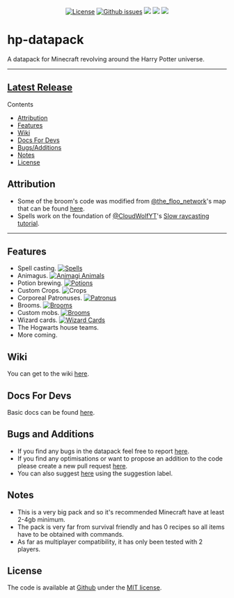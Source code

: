<p align="center">
<a href="https://github.com/lemonhandgrenade/hp-datapack/license"><img src="https://img.shields.io/badge/license-MIT-blue.svg" alt="License"></a>
<a href="https://github.com/lemonhandgrenade/hp-datapack/issues"><img src="https://img.shields.io/github/issues/lemonhandgrenade/hp-datapack" alt="Github issues"></a>
<a href="https://github.com/lemonhandgrenade/hp-datapack/releases/latest"><img src="https://img.shields.io/github/v/release/lemonhandgrenade/hp-datapack?label=Latest%20version"></a>
<a href=""><img src="https://img.shields.io/badge/files-3520-ff69b4"></a>
<a href=""><img src="https://img.shields.io/badge/total%20lines-32481-blueviolet"></a>
</p>

# hp-datapack
A datapack for Minecraft revolving around the Harry Potter universe.

---

## [Latest Release](https://github.com/lemonhandgrenade/hp-datapack/releases/latest)

Contents
- [Attribution](#attribution)
- [Features](#features)
- [Wiki](#wiki)
- [Docs For Devs](#docs-for-devs)
- [Bugs/Additions](#bugs-and-additions)
- [Notes](#notes)
- [License](#license)

## Attribution
- Some of the broom's code was modified from [@the_floo_network][floo]'s map that can be found [here][floomap].
- Spells work on the foundation of [@CloudWolfYT][cloudwolf]'s [Slow raycasting tutorial][cloudwolfvid].
<!-- - I would recommend the [Better Dogs][betterdogslink] texture pack by [mrblueyeti][mrblueyeti]. No Longer Compatible -->

---

## Features
- Spell casting. [![Spells](https://img.shields.io/badge/Spells-321-2ea44f)](https://github.com/lemonhandgrenade/hp-datapack/tree/main/data/hp/functions/spells "Spells IDs")
- Animagus. [![Animagi Animals](https://img.shields.io/badge/Animagi_Animals-74-2ea44f)](https://github.com/lemonhandgrenade/hp-datapack/tree/main/data/hp/functions/animagus "Animagus IDs")
- Potion brewing. [![Potions](https://img.shields.io/badge/Potions-10-2ea44f)](https://github.com/lemonhandgrenade/hp-datapack/tree/main/data/hp/functions/potions "Potions IDs")
- Custom Crops. ![Crops](https://img.shields.io/badge/Plants-7-2ea44f)
- Corporeal Patronuses. [![Patronus](https://img.shields.io/badge/Patronuses-17-2ea44f)](https://github.com/lemonhandgrenade/hp-datapack/tree/main/data/hp/functions/spells/_entities/patronus "Patronus IDs")
- Brooms. [![Brooms](https://img.shields.io/badge/Brooms-37-2ea44f)](https://github.com/lemonhandgrenade/hp-datapack/tree/main/data/hp/functions/broom)
- Custom mobs. [![Brooms](https://img.shields.io/badge/Mobs-3-2ea44f)](https://github.com/lemonhandgrenade/hp-datapack/tree/main/data/hp/functions/mobs)
- Wizard cards. [![Wizard Cards](https://img.shields.io/badge/Wizard%20Cards-135-2ea44f)](https://github.com/lemonhandgrenade/hp-datapack/tree/main/data/hp/functions/broom)
- The Hogwarts house teams.
- More coming.

## Wiki
You can get to the wiki [here](https://github.com/lemonhandgrenade/hp-datapack/wiki).

## Docs For Devs
Basic docs can be found [here](https://github.com/lemonhandgrenade/hp-datapack/wiki/Docs).

## Bugs and Additions
- If you find any bugs in the datapack feel free to report [here][issue].
- If you find any optimisations or want to propose an addition to the code please create a new pull request [here][pull].
- You can also suggest [here][issue] using the suggestion label.

## Notes
- This is a very big pack and so it's recommended Minecraft have at least 2-4gb minimum.
- The pack is very far from survival friendly and has 0 recipes so all items have to be obtained with commands.
- As far as multiplayer compatibility, it has only been tested with 2 players.

## License
The code is available at [Github][home] under the [MIT license][license].


[floomap]: https://www.planetminecraft.com/project/harry-potter-adventure-map-3347878
[floo]: https://www.planetminecraft.com/member/the_floo_network
[cloudwolfvid]: https://www.youtube.com/watch?v=peRO138IgCA
[cloudwolf]: https://github.com/CloudWolfYT
[betterdogslink]: https://www.curseforge.com/minecraft/texture-packs/better-dogs
[mrblueyeti]: https://www.curseforge.com/members/mrblueyeti/projects
[home]: https://github.com/lemonhandgrenade/hp-datapack
[issue]: https://github.com/lemonhandgrenade/hp-datapack/issues
[license]: http://revolunet.mit-license.org
[license-image]: https://img.shields.io/badge/license-MIT-blue.svg
[pull]: https://github.com/lemonhandgrenade/hp-datapack/pulls